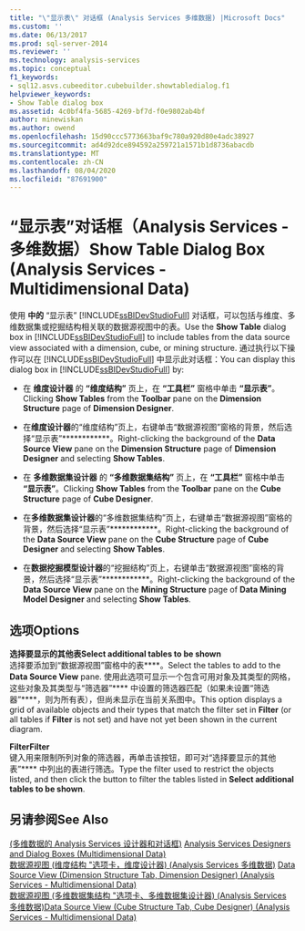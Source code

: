 ```yaml
---
title: "\"显示表\" 对话框 (Analysis Services 多维数据) |Microsoft Docs"
ms.custom: ''
ms.date: 06/13/2017
ms.prod: sql-server-2014
ms.reviewer: ''
ms.technology: analysis-services
ms.topic: conceptual
f1_keywords:
- sql12.asvs.cubeeditor.cubebuilder.showtabledialog.f1
helpviewer_keywords:
- Show Table dialog box
ms.assetid: 4c0bf4fa-5685-4269-bf7d-f0e9802ab4bf
author: minewiskan
ms.author: owend
ms.openlocfilehash: 15d90ccc5773663baf9c780a920d80e4adc38927
ms.sourcegitcommit: ad4d92dce894592a259721a1571b1d8736abacdb
ms.translationtype: MT
ms.contentlocale: zh-CN
ms.lasthandoff: 08/04/2020
ms.locfileid: "87691900"
---
```

# <a name="show-table-dialog-box-analysis-services---multidimensional-data"></a><span data-ttu-id="c85c5-102">“显示表”对话框（Analysis Services - 多维数据）</span><span class="sxs-lookup"><span data-stu-id="c85c5-102">Show Table Dialog Box (Analysis Services - Multidimensional Data)</span></span>
  <span data-ttu-id="c85c5-103">使用 **中的** “显示表” [!INCLUDE[ssBIDevStudioFull](../includes/ssbidevstudiofull-md.md)] 对话框，可以包括与维度、多维数据集或挖掘结构相关联的数据源视图中的表。</span><span class="sxs-lookup"><span data-stu-id="c85c5-103">Use the **Show Table** dialog box in [!INCLUDE[ssBIDevStudioFull](../includes/ssbidevstudiofull-md.md)] to include tables from the data source view associated with a dimension, cube, or mining structure.</span></span> <span data-ttu-id="c85c5-104">通过执行以下操作可以在 [!INCLUDE[ssBIDevStudioFull](../includes/ssbidevstudiofull-md.md)] 中显示此对话框：</span><span class="sxs-lookup"><span data-stu-id="c85c5-104">You can display this dialog box in [!INCLUDE[ssBIDevStudioFull](../includes/ssbidevstudiofull-md.md)] by:</span></span>  
  
-   <span data-ttu-id="c85c5-105">在 **维度设计器** 的 **“维度结构”** 页上，在 **“工具栏”** 窗格中单击 **“显示表”**。</span><span class="sxs-lookup"><span data-stu-id="c85c5-105">Clicking **Show Tables** from the **Toolbar** pane on the **Dimension Structure** page of **Dimension Designer**.</span></span>  
  
-   <span data-ttu-id="c85c5-106">在**维度设计器**的“维度结构”页上，右键单击“数据源视图”窗格的背景，然后选择“显示表”\*\*\*\*\*\*\*\*\*\*\*\*。</span><span class="sxs-lookup"><span data-stu-id="c85c5-106">Right-clicking the background of the **Data Source View** pane on the **Dimension Structure** page of **Dimension Designer** and selecting **Show Tables**.</span></span>  
  
-   <span data-ttu-id="c85c5-107">在 **多维数据集设计器** 的 **“多维数据集结构”** 页上，在 **“工具栏”** 窗格中单击 **“显示表”**。</span><span class="sxs-lookup"><span data-stu-id="c85c5-107">Clicking **Show Tables** from the **Toolbar** pane on the **Cube Structure** page of **Cube Designer**.</span></span>  
  
-   <span data-ttu-id="c85c5-108">在**多维数据集设计器**的“多维数据集结构”页上，右键单击“数据源视图”窗格的背景，然后选择“显示表”\*\*\*\*\*\*\*\*\*\*\*\*。</span><span class="sxs-lookup"><span data-stu-id="c85c5-108">Right-clicking the background of the **Data Source View** pane on the **Cube Structure** page of **Cube Designer** and selecting **Show Tables**.</span></span>  
  
-   <span data-ttu-id="c85c5-109">在**数据挖掘模型设计器**的“挖掘结构”页上，右键单击“数据源视图”窗格的背景，然后选择“显示表”\*\*\*\*\*\*\*\*\*\*\*\*。</span><span class="sxs-lookup"><span data-stu-id="c85c5-109">Right-clicking the background of the **Data Source View** pane on the **Mining Structure** page of **Data Mining Model Designer** and selecting **Show Tables**.</span></span>  
  
## <a name="options"></a><span data-ttu-id="c85c5-110">选项</span><span class="sxs-lookup"><span data-stu-id="c85c5-110">Options</span></span>  
 <span data-ttu-id="c85c5-111">**选择要显示的其他表**</span><span class="sxs-lookup"><span data-stu-id="c85c5-111">**Select additional tables to be shown**</span></span>  
 <span data-ttu-id="c85c5-112">选择要添加到“数据源视图”窗格中的表\*\*\*\*。</span><span class="sxs-lookup"><span data-stu-id="c85c5-112">Select the tables to add to the **Data Source View** pane.</span></span> <span data-ttu-id="c85c5-113">使用此选项可显示一个包含可用对象及其类型的网格，这些对象及其类型与“筛选器”\*\*\*\* 中设置的筛选器匹配（如果未设置“筛选器”\*\*\*\*，则为所有表），但尚未显示在当前关系图中。</span><span class="sxs-lookup"><span data-stu-id="c85c5-113">This option displays a grid of available objects and their types that match the filter set in **Filter** (or all tables if **Filter** is not set) and have not yet been shown in the current diagram.</span></span>  
  
 <span data-ttu-id="c85c5-114">**Filter**</span><span class="sxs-lookup"><span data-stu-id="c85c5-114">**Filter**</span></span>  
 <span data-ttu-id="c85c5-115">键入用来限制所列对象的筛选器，再单击该按钮，即可对“选择要显示的其他表”\*\*\*\* 中列出的表进行筛选。</span><span class="sxs-lookup"><span data-stu-id="c85c5-115">Type the filter used to restrict the objects listed, and then click the button to filter the tables listed in **Select additional tables to be shown**.</span></span>  
  
## <a name="see-also"></a><span data-ttu-id="c85c5-116">另请参阅</span><span class="sxs-lookup"><span data-stu-id="c85c5-116">See Also</span></span>  
 <span data-ttu-id="c85c5-117">[&#40;多维数据的 Analysis Services 设计器和对话框&#41;](analysis-services-designers-and-dialog-boxes-multidimensional-data.md) </span><span class="sxs-lookup"><span data-stu-id="c85c5-117">[Analysis Services Designers and Dialog Boxes &#40;Multidimensional Data&#41;](analysis-services-designers-and-dialog-boxes-multidimensional-data.md) </span></span>  
 <span data-ttu-id="c85c5-118">[数据源视图 &#40;维度结构 "选项卡，维度设计器&#41; &#40;Analysis Services 多维数据&#41;](datasource-view-dimension-designer-analysis-services-multidimensional-data.md) </span><span class="sxs-lookup"><span data-stu-id="c85c5-118">[Data Source View &#40;Dimension Structure Tab, Dimension Designer&#41; &#40;Analysis Services - Multidimensional Data&#41;](datasource-view-dimension-designer-analysis-services-multidimensional-data.md) </span></span>  
 [<span data-ttu-id="c85c5-119">数据源视图 &#40;多维数据集结构 "选项卡、多维数据集设计器&#41; &#40;Analysis Services 多维数据&#41;</span><span class="sxs-lookup"><span data-stu-id="c85c5-119">Data Source View &#40;Cube Structure Tab, Cube Designer&#41; &#40;Analysis Services - Multidimensional Data&#41;</span></span>](data-source-view-cube-designer-analysis-services-multidimensional-data.md)  
  
  
